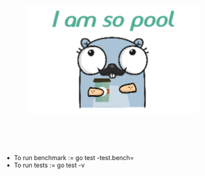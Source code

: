 <h1 align="center">
    <br>
    <img width="400" src="https://github.com/solodynamo/poolboy/blob/master/poolboy.png" alt="gopool">
    <br>
    <br>
    <br>
</h1>

- To run benchmark := go test -test.bench=<benchmarkfnname>
- To run tests := go test -v